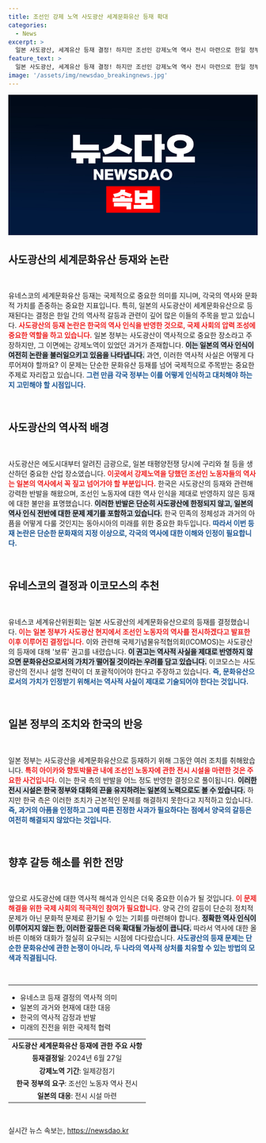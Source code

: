 ```yaml
---
title: 조선인 강제 노역 사도광산 세계문화유산 등재 확대
categories:
  - News
excerpt: >
  일본 사도광산, 세계유산 등재 결정! 하지만 조선인 강제노역 역사 전시 마련으로 한일 정부 합의. 이코모스 보류 권고 이후 전시 시설은 28일부터 공개됩니다. 이 역사의 진실을 놓치지 마세요!
feature_text: >
  일본 사도광산, 세계유산 등재 결정! 하지만 조선인 강제노역 역사 전시 마련으로 한일 정부 합의. 이코모스 보류 권고 이후 전시 시설은 28일부터 공개됩니다. 이 역사의 진실을 놓치지 마세요!
image: '/assets/img/newsdao_breakingnews.jpg'
---
```


<p><img src="/assets/img/newsdao_breakingnews.jpg" alt="bookingtag 속보" /></p>

<h2 data-ke-size="size26">사도광산의 세계문화유산 등재와 논란</h2>

<p data-ke-size="size16">&nbsp;</p>

<p>유네스코의 세계문화유산 등재는 국제적으로 중요한 의미를 지니며, 각국의 역사와 문화적 가치를 존중하는 중요한 지표입니다. 특히, 일본의 사도광산이 세계문화유산으로 등재된다는 결정은 한일 간의 역사적 갈등과 관련이 깊어 많은 이들의 주목을 받고 있습니다. <b><span style="color: #ee2323;">사도광산의 등재 논란은 한국의 역사 인식을 반영한 것으로, 국제 사회의 압력 조성에 중요한 역할을 하고 있습니다.</span></b> 일본 정부는 사도광산이 역사적으로 중요한 장소라고 주장하지만, 그 이면에는 강제노역이 있었던 과거가 존재합니다. <b><span style="background-color: #21538527;">이는 일본의 역사 인식이 여전히 논란을 불러일으키고 있음을 나타냅니다.</span></b> 과연, 이러한 역사적 사실은 어떻게 다루어져야 할까요? 이 문제는 단순한 문화유산 등재를 넘어 국제적으로 주목받는 중요한 주제로 자리잡고 있습니다. <b><span style="color: #1a5490;">그런 만큼 각국 정부는 이를 어떻게 인식하고 대처해야 하는지 고민해야 할 시점입니다.</span></b></p>

<p data-ke-size="size16">&nbsp;</p>

<h2 data-ke-size="size26">사도광산의 역사적 배경</h2>

<p data-ke-size="size16">&nbsp;</p>

<p>사도광산은 에도시대부터 알려진 금광으로, 일본 태평양전쟁 당시에 구리와 철 등을 생산하던 중요한 산업 장소였습니다. <b><span style="color: #ee2323;">이곳에서 강제노역을 당했던 조선인 노동자들의 역사는 일본의 역사에서 꼭 짚고 넘어가야 할 부분입니다.</span></b> 한국은 사도광산의 등재와 관련해 강력한 반발을 해왔으며, 조선인 노동자에 대한 역사 인식을 제대로 반영하지 않은 등재에 대한 불만을 표명했습니다. <b><span style="background-color: #21538527;">이러한 반발은 단순히 사도광산에 한정되지 않고, 일본의 역사 인식 전반에 대한 문제 제기를 포함하고 있습니다.</span></b> 한국 민족의 정체성과 과거의 아픔을 어떻게 다룰 것인지는 동아시아의 미래를 위한 중요한 화두입니다. <b><span style="color: #1a5490;">따라서 이번 등재 논란은 단순한 문화재의 지정 이상으로, 각국의 역사에 대한 이해와 인정이 필요합니다.</span></b></p>

<p data-ke-size="size16">&nbsp;</p>

<h2 data-ke-size="size26">유네스코의 결정과 이코모스의 추천</h2>

<p data-ke-size="size16">&nbsp;</p>

<p>유네스코 세계유산위원회는 일본 사도광산의 세계문화유산으로의 등재를 결정했습니다. <b><span style="color: #ee2323;">이는 일본 정부가 사도광산 현지에서 조선인 노동자의 역사를 전시하겠다고 발표한 이후 이루어진 결정입니다.</span></b> 이와 관련해 국제기념물유적협의회(ICOMOS)는 사도광산의 등재에 대해 '보류' 권고를 내렸습니다. <b><span style="background-color: #21538527;">이 권고는 역사적 사실을 제대로 반영하지 않으면 문화유산으로서의 가치가 떨어질 것이라는 우려를 담고 있습니다.</span></b> 이코모스는 사도광산의 전시나 설명 전략이 더 포괄적이어야 한다고 주장하고 있습니다. <b><span style="color: #1a5490;">즉, 문화유산으로서의 가치가 인정받기 위해서는 역사적 사실이 제대로 기술되어야 한다는 것입니다.</span></b></p>

<p data-ke-size="size16">&nbsp;</p>

<h2 data-ke-size="size26">일본 정부의 조치와 한국의 반응</h2>

<p data-ke-size="size16">&nbsp;</p>

<p>일본 정부는 사도광산을 세계문화유산으로 등재하기 위해 그동안 여러 조치를 취해왔습니다. <b><span style="color: #ee2323;">특히 아이카와 향토박물관 내에 조선인 노동자에 관한 전시 시설을 마련한 것은 주요한 사건입니다.</span></b> 이는 한국 측의 반발을 어느 정도 반영한 결정으로 풀이됩니다. <b><span style="background-color: #21538527;">이러한 전시 시설은 한국 정부와 대화의 끈을 유지하려는 일본의 노력으로도 볼 수 있습니다.</span></b> 하지만 한국 측은 이러한 조치가 근본적인 문제를 해결하지 못한다고 지적하고 있습니다. <b><span style="color: #1a5490;">즉, 과거의 아픔을 인정하고 그에 따른 진정한 사과가 필요하다는 점에서 양국의 갈등은 여전히 해결되지 않았다는 것입니다.</span></b></p>

<p data-ke-size="size16">&nbsp;</p>

<h2 data-ke-size="size26">향후 갈등 해소를 위한 전망</h2>

<p data-ke-size="size16">&nbsp;</p>

<p>앞으로 사도광산에 대한 역사적 해석과 인식은 더욱 중요한 이슈가 될 것입니다. <b><span style="color: #ee2323;">이 문제 해결을 위한 국제 사회의 적극적인 참여가 필요합니다.</span></b> 양국 간의 갈등이 단순히 정치적 문제가 아닌 문화적 문제로 환기될 수 있는 기회를 마련해야 합니다. <b><span style="background-color: #21538527;">정확한 역사 인식이 이루어지지 않는 한, 이러한 갈등은 더욱 확대될 가능성이 큽니다.</span></b> 따라서 역사에 대한 올바른 이해와 대화가 절실히 요구되는 시점에 다다랐습니다. <b><span style="color: #1a5490;">사도광산의 등재 문제는 단순한 문화유산에 관한 논쟁이 아니라, 두 나라의 역사적 상처를 치유할 수 있는 방법의 모색과 직결됩니다.</span></b></p>

<p data-ke-size="size16">&nbsp;</p>

<hr />

<ul>
    <li>유네스코 등재 결정의 역사적 의미</li>
    <li>일본의 과거와 현재에 대한 대응</li>
    <li>한국의 역사적 감정과 반발</li>
    <li>미래의 진전을 위한 국제적 협력</li>
</ul>

<table style="width: 100%;">
    <tr>
        <td style="text-align: center; height: 17px;"><b>사도광산 세계문화유산 등재에 관한 주요 사항</b></td>
    </tr>
    <tr>
        <td style="text-align: center; height: 17px;"><b>등재결정일</b>: 2024년 6월 27일</td>
    </tr>
    <tr>
        <td style="text-align: center; height: 17px;"><b>강제노역 기간</b>: 일제강점기</td>
    </tr>
    <tr>
        <td style="text-align: center; height: 17px;"><b>한국 정부의 요구</b>: 조선인 노동자 역사 전시</td>
    </tr>
    <tr>
        <td style="text-align: center; height: 17px;"><b>일본의 대응</b>: 전시 시설 마련</td>
    </tr>
</table>

<p data-ke-size="size16">&nbsp;</p>
실시간 뉴스 속보는, <a href="https://newsdao.kr" rel="dofollow">https://newsdao.kr</a>


